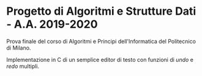 # Progetto di Algoritmi e Strutture Dati - A.A. 2019-2020
Prova finale del corso di Algoritmi e Principi dell'Informatica del Politecnico di Milano.

Implementazione in C di un semplice editor di testo con funzioni di *undo* e *redo* multipli.
